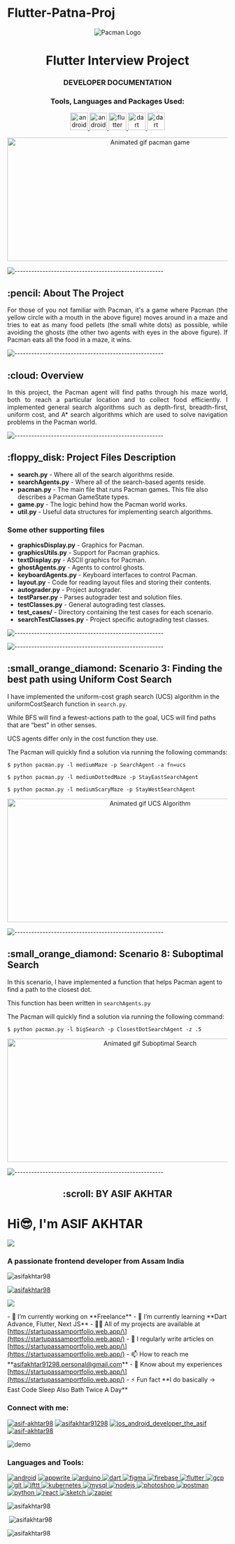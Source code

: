 # Flutter-Patna-Proj
<p align="center"> 
  <img src="readmeAssets/appName2x.png" alt="Pacman Logo"height="auto">
</p>
<h1 align="center"> Flutter Interview Project </h1>
<h3 align="center"> DEVELOPER DOCUMENTATION </h3>

<!--/////////////////////////////-->
<h3 align="center">Tools, Languages and Packages Used:</h3>
<p align="center"> <a href="https://developer.android.com" target="_blank" rel="noreferrer"> <img src="https://res.cloudinary.com/asifakhtarcloudinary/image/upload/v1641566862/AsifPortfolio/AndroidStudioLogo.png" alt="androidstudio" width="40" height="40"/> </a> <a href="https://developer.android.com" target="_blank" rel="noreferrer"> <img src="https://res.cloudinary.com/asifakhtarcloudinary/image/upload/v1641220897/AsifPortfolio/DartLang-480.png" alt="androidstudio" width="40" height="40"/> </a> <a href="https://appwrite.io" target="_blank" rel="noreferrer"> <img src="https://res.cloudinary.com/asifakhtarcloudinary/image/upload/v1641220978/AsifPortfolio/Flutter-480.png" alt="flutter" width="40" height="40"/> </a> <a href="https://www.arduino.cc/" target="_blank" rel="noreferrer">  </a><a href="https://appwrite.io" target="_blank" rel="noreferrer"> <img src="https://res.cloudinary.com/asifakhtarcloudinary/image/upload/v1641225517/AsifPortfolio/GetX1.png" alt="dart" width="40" height="40"/> </a> <a href="https://www.arduino.cc/" target="_blank" rel="noreferrer">  </a><a href="https://appwrite.io" target="_blank" rel="noreferrer"> <img src="https://res.cloudinary.com/asifakhtarcloudinary/image/upload/v1641220897/AsifPortfolio/DartLang-480.png" alt="dart" width="40" height="40"/> </a> <a href="https://www.arduino.cc/" target="_blank" rel="noreferrer">  </a> </p>

<!--////////////////////////////////////////////!-->
<p align="center"> 
  <img src="gif/pacman_game.gif" alt="Animated gif pacman game" height="282px" width="637">
</p>



![-----------------------------------------------------](https://raw.githubusercontent.com/andreasbm/readme/master/assets/lines/rainbow.png)

<!-- ABOUT THE PROJECT -->
<h2 id="about-the-project"> :pencil: About The Project</h2>

<p align="justify"> 
  For those of you not familiar with Pacman, it's a game where Pacman (the yellow circle with a mouth in the above figure) moves around in a maze and tries to eat as many food pellets (the small white dots) as possible, while avoiding the ghosts (the other two agents with eyes in the above figure). If Pacman eats all the food in a maze, it wins.
</p>

![-----------------------------------------------------](https://raw.githubusercontent.com/andreasbm/readme/master/assets/lines/rainbow.png)

<!-- OVERVIEW -->
<h2 id="overview"> :cloud: Overview</h2>

<p align="justify"> 
  In this project, the Pacman agent will find paths through his maze world, both to reach a particular location and to collect food efficiently. I implemented general search algorithms such as depth-first, breadth-first, uniform cost, and A* search algorithms which are used to solve navigation problems in the Pacman world.
</p>

![-----------------------------------------------------](https://raw.githubusercontent.com/andreasbm/readme/master/assets/lines/rainbow.png)

<!-- PROJECT FILES DESCRIPTION -->
<h2 id="project-files-description"> :floppy_disk: Project Files Description</h2>

<ul>
  <li><b>search.py</b> - Where all of the search algorithms reside.</li>
  <li><b>searchAgents.py</b> - Where all of the search-based agents reside.</li>
  <li><b>pacman.py</b> - The main file that runs Pacman games. This file also describes a Pacman GameState types.</li>
  <li><b>game.py</b> - The logic behind how the Pacman world works.</li>
  <li><b>util.py</b> - Useful data structures for implementing search algorithms.</li>
</ul>

<h3>Some other supporting files</h3>
<ul>
  <li><b>graphicsDisplay.py</b> - Graphics for Pacman.</li>
  <li><b>graphicsUtils.py</b> - Support for Pacman graphics.</li>
  <li><b>textDisplay.py</b> - ASCII graphics for Pacman.</li>
  <li><b>ghostAgents.py</b> - Agents to control ghosts.</li>
  <li><b>keyboardAgents.py</b> - Keyboard interfaces to control Pacman.</li>
  <li><b>layout.py</b> - Code for reading layout files and storing their contents.</li>
  <li><b>autograder.py</b> - Project autograder.</li>
  <li><b>testParser.py</b> - Parses autograder test and solution files.</li>
  <li><b>testClasses.py</b> - General autograding test classes.</li>
  <li><b>test_cases/</b> - Directory containing the test cases for each scenario.</li>
  <li><b>searchTestClasses.py</b> - Project specific autograding test classes.</li>
</ul>

![-----------------------------------------------------](https://raw.githubusercontent.com/andreasbm/readme/master/assets/lines/rainbow.png)


![-----------------------------------------------------](https://raw.githubusercontent.com/andreasbm/readme/master/assets/lines/rainbow.png)

<!-- SCENARIO3 -->
<h2 id="scenario3"> :small_orange_diamond: Scenario 3: Finding the best path using Uniform Cost Search</h2>

<p>I have implemented the uniform-cost graph search (UCS) algorithm in the uniformCostSearch function in <code>search.py</code>.</p>
<p>While BFS will find a fewest-actions path to the goal, UCS will find paths that are “best” in other senses.</p>
<p>UCS agents differ only in the cost function they use.</p>
<p>The Pacman will quickly find a solution via running the following commands:</p>

<pre><code>$ python pacman.py -l mediumMaze -p SearchAgent -a fn=ucs</code></pre>
<pre><code>$ python pacman.py -l mediumDottedMaze -p StayEastSearchAgent</code></pre>
<pre><code>$ python pacman.py -l mediumScaryMaze -p StayWestSearchAgent</code></pre>

<p align="center"> 
<img src="gif/UCS.gif" alt="Animated gif UCS Algorithm" height="282px" width="637">
</p>

![-----------------------------------------------------](https://raw.githubusercontent.com/andreasbm/readme/master/assets/lines/rainbow.png)

<!-- SCENARIO8 -->
<h2 id="scenario8"> :small_orange_diamond: Scenario 8: Suboptimal Search</h2>

<p>In this scenario, I have implemented a function that helps Pacman agent to find a path to the closest dot.</p>
<p>This function has been written in <code>searchAgents.py</code></p>
<p>The Pacman will quickly find a solution via running the following command:</p>

<pre><code>$ python pacman.py -l bigSearch -p ClosestDotSearchAgent -z .5</code></pre>

<p align="center"> 
<img src="gif/Suboptimal Search.gif" alt="Animated gif Suboptimal Search" height="282px" width="637">
</p>

![-----------------------------------------------------](https://raw.githubusercontent.com/andreasbm/readme/master/assets/lines/rainbow.png)

<!-- CREDITS -->
<h2 align="center" id="credits"> :scroll: BY ASIF AKHTAR</h2>



Hi😎, I'm ASIF AKHTAR
=====================

![](https://media.giphy.com/media/Oz8UPcfxxvpSsNR7tB/giphy.gif)

### A passionate frontend developer from Assam India

![asifakhtar98](https://komarev.com/ghpvc/?username=asifakhtar98&label=Profile%20views&color=00bd97&style=flat-square)

[![asifakhtar98](https://github-profile-trophy.vercel.app/?username=asifakhtar98)](https://github.com/ryo-ma/github-profile-trophy)

[![](https://img.shields.io/twitter/follow/?logo=twitter&style=for-the-badge)](https://twitter.com/)

\- 🔭 I’m currently working on \*\*Freelance\*\* - 🌱 I’m currently learning \*\*Dart Advance, Flutter, Next JS\*\* - 👨‍💻 All of my projects are available at \[https://startupassamportfolio.web.app/\](https://startupassamportfolio.web.app/) - 📝 I regularly write articles on \[https://startupassamportfolio.web.app/\](https://startupassamportfolio.web.app/) - 📫 How to reach me \*\*asifakhtar91298.personal@gmail.com\*\* - 📄 Know about my experiences \[https://startupassamportfolio.web.app/\](https://startupassamportfolio.web.app/) - ⚡ Fun fact \*\*I do basically -> East Code Sleep Also Bath Twice A Day\*\*

### Connect with me:

[![asif-akhtar98](https://raw.githubusercontent.com/rahuldkjain/github-profile-readme-generator/master/src/images/icons/Social/stack-overflow.svg)](https://stackoverflow.com/users/asif-akhtar98) [![asifakhtar91298](https://raw.githubusercontent.com/rahuldkjain/github-profile-readme-generator/master/src/images/icons/Social/facebook.svg)](https://fb.com/asifakhtar91298) [![ios_android_developer_the_asif](https://raw.githubusercontent.com/rahuldkjain/github-profile-readme-generator/master/src/images/icons/Social/instagram.svg)](https://instagram.com/ios_android_developer_the_asif) [![asif-akhtar98](https://raw.githubusercontent.com/rahuldkjain/github-profile-readme-generator/master/src/images/icons/Social/hackerrank.svg)](https://www.hackerrank.com/asif-akhtar98)

![demo](https://user-images.githubusercontent.com/9840435/60266022-72a82400-98e7-11e9-9958-f9004c2f97e1.gif)

### Languages and Tools:

 [![android](https://raw.githubusercontent.com/devicons/devicon/master/icons/android/android-original-wordmark.svg)](https://developer.android.com) [ ![appwrite](https://www.vectorlogo.zone/logos/appwriteio/appwriteio-icon.svg) ](https://appwrite.io) [ ![arduino](https://cdn.worldvectorlogo.com/logos/arduino-1.svg) ](https://www.arduino.cc/) [ ![dart](https://www.vectorlogo.zone/logos/dartlang/dartlang-icon.svg) ](https://dart.dev) [ ![figma](https://www.vectorlogo.zone/logos/figma/figma-icon.svg) ](https://www.figma.com/) [ ![firebase](https://www.vectorlogo.zone/logos/firebase/firebase-icon.svg) ](https://firebase.google.com/) [ ![flutter](https://www.vectorlogo.zone/logos/flutterio/flutterio-icon.svg) ](https://flutter.dev) [ ![gcp](https://www.vectorlogo.zone/logos/google_cloud/google_cloud-icon.svg) ](https://cloud.google.com) [ ![git](https://www.vectorlogo.zone/logos/git-scm/git-scm-icon.svg) ](https://git-scm.com/) [ ![ifttt](https://www.vectorlogo.zone/logos/ifttt/ifttt-ar21.svg) ](https://ifttt.com/) [ ![kubernetes](https://www.vectorlogo.zone/logos/kubernetes/kubernetes-icon.svg) ](https://kubernetes.io) [ ![mysql](https://raw.githubusercontent.com/devicons/devicon/master/icons/mysql/mysql-original-wordmark.svg) ](https://www.mysql.com/) [ ![nodejs](https://raw.githubusercontent.com/devicons/devicon/master/icons/nodejs/nodejs-original-wordmark.svg) ](https://nodejs.org) [ ![photoshop](https://raw.githubusercontent.com/devicons/devicon/master/icons/photoshop/photoshop-line.svg) ](https://www.photoshop.com/en) [ ![postman](https://www.vectorlogo.zone/logos/getpostman/getpostman-icon.svg) ](https://postman.com) [ ![python](https://raw.githubusercontent.com/devicons/devicon/master/icons/python/python-original.svg) ](https://www.python.org) [ ![react](https://raw.githubusercontent.com/devicons/devicon/master/icons/react/react-original-wordmark.svg) ](https://reactjs.org/) [ ![sketch](https://www.vectorlogo.zone/logos/sketchapp/sketchapp-icon.svg) ](https://www.sketch.com/) [![zapier](https://www.vectorlogo.zone/logos/zapier/zapier-icon.svg)](https://zapier.com) 

![asifakhtar98](https://github-readme-stats.vercel.app/api/top-langs?username=asifakhtar98&show_icons=true&theme=tokyonight&locale=en&layout=compact)

 ![asifakhtar98](https://github-readme-stats.vercel.app/api?username=asifakhtar98&show_icons=true&theme=tokyonight&locale=en)

![asifakhtar98](https://github-readme-streak-stats.herokuapp.com/?user=asifakhtar98&theme=highcontrast)
